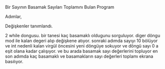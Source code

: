 Bir Sayının Basamak Sayıları Toplamını Bulan Program

Adımlar,

Değişkenler tanımlandı.

2 while dongusu. bir tanesi kaç basamaklı oldugunu sorguluyor.
diger döngu mod ile kalan degeri alıp değişkene atıyor.
sonraki adımda sayıyı 10 bölüyor ve int nedenli kalan virgül öncesini yeni döngüye sokuyor
ve döngü sayı 0 a eşit olana kadar çalışıyor. ve bu arada basamak sayı değerlerini topluyor
en son adımda kaç basamaklı ve basamakların sayı değerleri toplamı ekrana basılıyor.